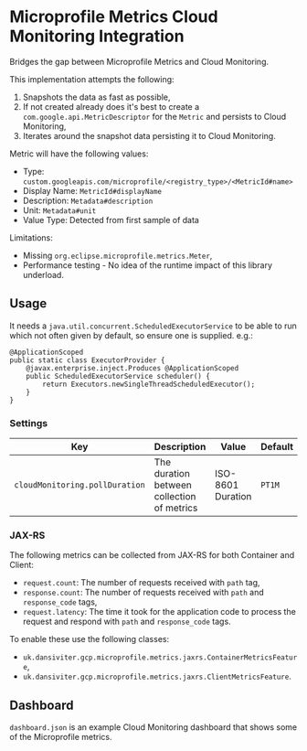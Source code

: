 # Microprofile Metrics Cloud Monitoring Integration

Bridges the gap between Microprofile Metrics and Cloud Monitoring.

This implementation attempts the following:
1. Snapshots the data as fast as possible,
2. If not created already does it's best to create a `com.google.api.MetricDescriptor` for the `Metric` and persists to Cloud Monitoring,
3. Iterates around the snapshot data persisting it to Cloud Monitoring.

Metric will have the following values:
* Type: `custom.googleapis.com/microprofile/<registry_type>/<MetricId#name>`
* Display Name: `MetricId#displayName`
* Description: `Metadata#description`
* Unit: `Metadata#unit`
* Value Type: Detected from first sample of data

Limitations:
* Missing `org.eclipse.microprofile.metrics.Meter`,
* Performance testing - No idea of the runtime impact of this library underload.


## Usage ##

It needs a `java.util.concurrent.ScheduledExecutorService` to be able to run which not often given by default, so ensure one is supplied. e.g.:

	@ApplicationScoped
	public static class ExecutorProvider {
		@javax.enterprise.inject.Produces @ApplicationScoped
		public ScheduledExecutorService scheduler() {
			return Executors.newSingleThreadScheduledExecutor();
		}
	}


### Settings ###

| Key                            | Description                                | Value             | Default |
|--------------------------------|--------------------------------------------|-------------------|---------|
| `cloudMonitoring.pollDuration` | The duration between collection of metrics | ISO-8601 Duration | `PT1M`  |


### JAX-RS ###

The following metrics can be collected from JAX-RS for both Container and Client:
* `request.count`: The number of requests received with `path` tag,
* `response.count`: The number of requests received with `path` and `response_code` tags,
* `request.latency`: The time it took for the application code to process the request and respond with `path` and `response_code` tags.

To enable these use the following classes:
* `uk.dansiviter.gcp.microprofile.metrics.jaxrs.ContainerMetricsFeature`,
* `uk.dansiviter.gcp.microprofile.metrics.jaxrs.ClientMetricsFeature`.


## Dashboard ##

`dashboard.json` is an example Cloud Monitoring dashboard that shows some of the Microprofile metrics.
